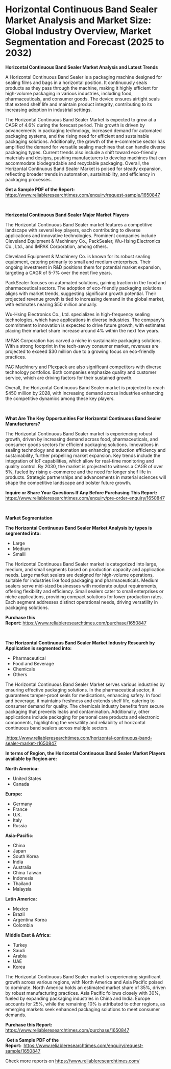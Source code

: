 <p><h1>Horizontal Continuous Band Sealer Market Analysis and Market Size: Global Industry Overview, Market Segmentation and Forecast (2025 to 2032)</h1></p><p><strong>Horizontal Continuous Band Sealer Market Analysis and Latest Trends</strong></p>
<p><p>A Horizontal Continuous Band Sealer is a packaging machine designed for sealing films and bags in a horizontal position. It continuously seals products as they pass through the machine, making it highly efficient for high-volume packaging in various industries, including food, pharmaceuticals, and consumer goods. The device ensures airtight seals that extend shelf life and maintain product integrity, contributing to its increasing adoption in industrial settings.</p><p>The Horizontal Continuous Band Sealer Market is expected to grow at a CAGR of 4.6% during the forecast period. This growth is driven by advancements in packaging technology, increased demand for automated packaging systems, and the rising need for efficient and sustainable packaging solutions. Additionally, the growth of the e-commerce sector has amplified the demand for versatile sealing machines that can handle diverse packaging types. Current trends also include a shift toward eco-friendly materials and designs, pushing manufacturers to develop machines that can accommodate biodegradable and recyclable packaging. Overall, the Horizontal Continuous Band Sealer Market is poised for steady expansion, reflecting broader trends in automation, sustainability, and efficiency in packaging processes.</p></p>
<p><strong>Get a Sample PDF of the Report:&nbsp;</strong> <a href="https://www.reliableresearchtimes.com/enquiry/request-sample/1650847?utm_campaign=2222&utm_medium=2&utm_source=Github&utm_content=ia&utm_term=08042025&utm_id=horizontal-continuous-band-sealer">https://www.reliableresearchtimes.com/enquiry/request-sample/1650847</a></p>
<p>&nbsp;</p>
<p><strong>Horizontal Continuous Band Sealer Major Market Players</strong></p>
<p><p>The Horizontal Continuous Band Sealer market features a competitive landscape with several key players, each contributing to diverse applications and innovative technologies. Prominent companies include Cleveland Equipment & Machinery Co., PackSealer, Wu-Hsing Electronics Co., Ltd., and IMPAK Corporation, among others.</p><p>Cleveland Equipment & Machinery Co. is known for its robust sealing equipment, catering primarily to small and medium enterprises. Their ongoing investment in R&D positions them for potential market expansion, targeting a CAGR of 5-7% over the next five years.</p><p>PackSealer focuses on automated solutions, gaining traction in the food and pharmaceutical sectors. The adoption of eco-friendly packaging solutions aligns with market trends, suggesting significant growth potential. Their projected revenue growth is tied to increasing demand in the global market, with estimates nearing $50 million annually.</p><p>Wu-Hsing Electronics Co., Ltd. specializes in high-frequency sealing technologies, which have applications in diverse industries. The company's commitment to innovation is expected to drive future growth, with estimates placing their market share increase around 4% within the next few years.</p><p>IMPAK Corporation has carved a niche in sustainable packaging solutions. With a strong footprint in the tech-savvy consumer market, revenues are projected to exceed $30 million due to a growing focus on eco-friendly practices.</p><p>PAC Machinery and Plexpack are also significant competitors with diverse technology portfolios. Both companies emphasize quality and customer service, which are driving factors for their sustained growth.</p><p>Overall, the Horizontal Continuous Band Sealer market is projected to reach $450 million by 2028, with increasing demand across industries enhancing the competitive dynamics among these key players.</p></p>
<p>&nbsp;</p>
<p><strong>What Are The Key Opportunities For Horizontal Continuous Band Sealer Manufacturers?</strong></p>
<p><p>The Horizontal Continuous Band Sealer market is experiencing robust growth, driven by increasing demand across food, pharmaceuticals, and consumer goods sectors for efficient packaging solutions. Innovations in sealing technology and automation are enhancing production efficiency and sustainability, further propelling market expansion. Key trends include the integration of IoT capabilities, which allow for real-time monitoring and quality control. By 2030, the market is projected to witness a CAGR of over 5%, fueled by rising e-commerce and the need for longer shelf life in products. Strategic partnerships and advancements in material sciences will shape the competitive landscape and bolster future growth.</p></p>
<p><strong>Inquire or Share Your Questions If Any Before Purchasing This Report:</strong> <a href="https://www.reliableresearchtimes.com/enquiry/pre-order-enquiry/1650847?utm_campaign=2222&utm_medium=2&utm_source=Github&utm_content=ia&utm_term=08042025&utm_id=horizontal-continuous-band-sealer">https://www.reliableresearchtimes.com/enquiry/pre-order-enquiry/1650847</a></p>
<p>&nbsp;</p>
<p><strong>Market Segmentation</strong></p>
<p><strong>The Horizontal Continuous Band Sealer Market Analysis by types is segmented into:</strong></p>
<p><ul><li>Large</li><li>Medium</li><li>Smalll</li></ul></p>
<p><p>The Horizontal Continuous Band Sealer market is categorized into large, medium, and small segments based on production capacity and application needs. Large market sealers are designed for high-volume operations, suitable for industries like food packaging and pharmaceuticals. Medium sealers serve mid-sized businesses with moderate output requirements, offering flexibility and efficiency. Small sealers cater to small enterprises or niche applications, providing compact solutions for lower production rates. Each segment addresses distinct operational needs, driving versatility in packaging solutions.</p></p>
<p><strong>Purchase this Report:&nbsp;</strong><a href="https://www.reliableresearchtimes.com/purchase/1650847?utm_campaign=2222&utm_medium=2&utm_source=Github&utm_content=ia&utm_term=08042025&utm_id=horizontal-continuous-band-sealer">https://www.reliableresearchtimes.com/purchase/1650847</a></p>
<p>&nbsp;</p>
<p><strong>The Horizontal Continuous Band Sealer Market Industry Research by Application is segmented into:</strong></p>
<p><ul><li>Pharmaceutical</li><li>Food and Beverage</li><li>Chemicals</li><li>Others</li></ul></p>
<p><p>The Horizontal Continuous Band Sealer Market serves various industries by ensuring effective packaging solutions. In the pharmaceutical sector, it guarantees tamper-proof seals for medications, enhancing safety. In food and beverage, it maintains freshness and extends shelf life, catering to consumer demand for quality. The chemicals industry benefits from secure packaging that prevents leaks and contamination. Additionally, other applications include packaging for personal care products and electronic components, highlighting the versatility and reliability of horizontal continuous band sealers across multiple sectors.</p></p>
<p><a href="https://www.reliableresearchtimes.com/horizontal-continuous-band-sealer-market-r1650847?utm_campaign=2222&utm_medium=2&utm_source=Github&utm_content=ia&utm_term=08042025&utm_id=horizontal-continuous-band-sealer">&nbsp;https://www.reliableresearchtimes.com/horizontal-continuous-band-sealer-market-r1650847</a></p>
<p><strong>In terms of Region, the Horizontal Continuous Band Sealer Market Players available by Region are:</strong></p>
<p>
    <p> <strong> North America: </strong>
        <ul>
            <li>United States</li>
            <li>Canada</li>
        </ul>
        </p> 
    <p> <strong> Europe: </strong>
        <ul>
            <li>Germany</li>
            <li>France</li>
            <li>U.K.</li>
            <li>Italy</li>
            <li>Russia</li>
        </ul>
        </p> 
    <p> <strong> Asia-Pacific: </strong>
        <ul>
            <li>China</li>
            <li>Japan</li>
            <li>South Korea</li>
            <li>India</li>
            <li>Australia</li>
            <li>China Taiwan</li>
            <li>Indonesia</li>
            <li>Thailand</li>
            <li>Malaysia</li>
        </ul>
        </p> 
    <p> <strong> Latin America: </strong>
        <ul>
            <li>Mexico</li>
            <li>Brazil</li>
            <li>Argentina Korea</li>
            <li>Colombia</li>
        </ul>
        </p> 
    <p> <strong> Middle East & Africa: </strong>
        <ul>
            <li>Turkey</li>
            <li>Saudi</li>
            <li>Arabia</li>
            <li>UAE</li>
            <li>Korea</li>
        </ul>
    </p>
    </p>
<p><p>The Horizontal Continuous Band Sealer market is experiencing significant growth across various regions, with North America and Asia Pacific poised to dominate. North America holds an estimated market share of 35%, driven by robust manufacturing practices. Asia Pacific follows closely with 30%, fueled by expanding packaging industries in China and India. Europe accounts for 25%, while the remaining 10% is attributed to other regions, as emerging markets seek enhanced packaging solutions to meet consumer demands.</p></p>
<p><strong>Purchase this Report: </strong><a href="https://www.reliableresearchtimes.com/purchase/1650847?utm_campaign=2222&utm_medium=2&utm_source=Github&utm_content=ia&utm_term=08042025&utm_id=horizontal-continuous-band-sealer">https://www.reliableresearchtimes.com/purchase/1650847</a></p>
<p>&nbsp;<strong>Get a Sample PDF of the Report:&nbsp;&nbsp;</strong><a href="https://www.reliableresearchtimes.com/enquiry/request-sample/1650847?utm_campaign=2222&utm_medium=2&utm_source=Github&utm_content=ia&utm_term=08042025&utm_id=horizontal-continuous-band-sealer">https://www.reliableresearchtimes.com/enquiry/request-sample/1650847</a></p>
<p><strong></strong></p>
<p>Check more reports on <a href="https://www.reliableresearchtimes.com/?utm_campaign=2222&utm_medium=2&utm_source=Github&utm_content=ia&utm_term=08042025&utm_id=horizontal-continuous-band-sealer">https://www.reliableresearchtimes.com/</a></p>